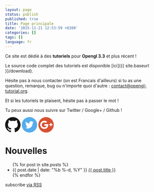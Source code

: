 ```yaml
---
layout: page
status: publish
published: true
title: Page principale
date: '2015-11-21 12:53:59 +0200'
categories: []
tags: []
language: fr
---
```

Ce site est dédié à des **tutoriels** pour **Opengl 3.3** et plus récent !

Le source code complet des tutoriels est disponible [ici]({{ site.baseurl }}/download).

Hésite pas à nous contacter (on est Francais d'ailleurs) si tu as une question, remarque, bug ou n'importe quoi d'autre : <a href="mailto:contact@opengl-tutorial.org">contact@opengl-tutorial.org</a>.

Et si les tutoriels te plaisent, hésite pas à passer le mot !

Tu peux aussi nous suivre sur Twitter / Google+ / Github !

<a href="https://github.com/opengl-tutorials/ogl" target="_blank" style="text-decoration:none;" ><svg enable-background="new 0 0 32 32" height="50px" id="Layer_1" version="1.0" viewBox="0 0 32 32" width="50px" xml:space="preserve" xmlns="http://www.w3.org/2000/svg" xmlns:xlink="http://www.w3.org/1999/xlink"><path clip-rule="evenodd" d="M16.003,0C7.17,0,0.008,7.162,0.008,15.997  c0,7.067,4.582,13.063,10.94,15.179c0.8,0.146,1.052-0.328,1.052-0.752c0-0.38,0.008-1.442,0-2.777  c-4.449,0.967-5.371-2.107-5.371-2.107c-0.727-1.848-1.775-2.34-1.775-2.34c-1.452-0.992,0.109-0.973,0.109-0.973  c1.605,0.113,2.451,1.649,2.451,1.649c1.427,2.443,3.743,1.737,4.654,1.329c0.146-1.034,0.56-1.739,1.017-2.139  c-3.552-0.404-7.286-1.776-7.286-7.906c0-1.747,0.623-3.174,1.646-4.292C7.28,10.464,6.73,8.837,7.602,6.634  c0,0,1.343-0.43,4.398,1.641c1.276-0.355,2.645-0.532,4.005-0.538c1.359,0.006,2.727,0.183,4.005,0.538  c3.055-2.07,4.396-1.641,4.396-1.641c0.872,2.203,0.323,3.83,0.159,4.234c1.023,1.118,1.644,2.545,1.644,4.292  c0,6.146-3.74,7.498-7.304,7.893C19.479,23.548,20,24.508,20,26c0,2,0,3.902,0,4.428c0,0.428,0.258,0.901,1.07,0.746  C27.422,29.055,32,23.062,32,15.997C32,7.162,24.838,0,16.003,0z" fill="#181616" fill-rule="evenodd"/><g/><g/><g/><g/><g/><g/></svg></a>
<a href="https://twitter.com/GraphicsTut" target="_blank" style="text-decoration:none;"><svg enable-background="new 0 0 48 48" height="50px" width="50px" id="Layer_1" version="1.1" viewBox="0 0 48 48" xml:space="preserve" xmlns="http://www.w3.org/2000/svg" xmlns:xlink="http://www.w3.org/1999/xlink"><circle cx="24" cy="24" fill="#55ACEE" r="24"/><g><g><path d="M36.8,15.4c-0.9,0.5-2,0.8-3,0.9c1.1-0.7,1.9-1.8,2.3-3.1c-1,0.6-2.1,1.1-3.4,1.4c-1-1.1-2.3-1.8-3.8-1.8    c-2.9,0-5.3,2.5-5.3,5.7c0,0.4,0,0.9,0.1,1.3c-4.4-0.2-8.3-2.5-10.9-5.9c-0.5,0.8-0.7,1.8-0.7,2.9c0,2,0.9,3.7,2.3,4.7    c-0.9,0-1.7-0.3-2.4-0.7c0,0,0,0.1,0,0.1c0,2.7,1.8,5,4.2,5.6c-0.4,0.1-0.9,0.2-1.4,0.2c-0.3,0-0.7,0-1-0.1    c0.7,2.3,2.6,3.9,4.9,3.9c-1.8,1.5-4.1,2.4-6.5,2.4c-0.4,0-0.8,0-1.3-0.1c2.3,1.6,5.1,2.6,8.1,2.6c9.7,0,15-8.6,15-16.1    c0-0.2,0-0.5,0-0.7C35.2,17.6,36.1,16.6,36.8,15.4z" fill="#FFFFFF"/></g></g></svg></a>
<a href="https://plus.google.com/107410003823545892786" target="_blank" style="text-decoration:none;"><svg enable-background="new 0 0 128 128" height="50px" id="Layer_1" version="1.1" viewBox="0 0 128 128" width="50px" xml:space="preserve" xmlns="http://www.w3.org/2000/svg" xmlns:xlink="http://www.w3.org/1999/xlink"><g><circle cx="64" cy="64" fill="#D95032" r="64"/><g><g><path d="M49.424,97.875c-19.018,0-34.491-15.193-34.491-33.874c0-18.68,15.473-33.875,34.491-33.875     c8.318,0,16.354,2.952,22.624,8.309l-8.771,9.899c-3.838-3.279-8.758-5.086-13.853-5.086c-11.652,0-21.13,9.31-21.13,20.752     c0,11.441,9.479,20.75,21.13,20.75c9.858,0,16.311-4.723,18.407-13.197H49.587V58.432h32.347v6.562     C81.934,84.659,68.869,97.875,49.424,97.875z" fill="#FFFFFF"/></g><polygon fill="#FFFFFF" points="117.934,58.438 107.934,58.438 107.934,48.438 99.934,48.438 99.934,58.438 89.934,58.438     89.934,66.438 99.934,66.438 99.934,76.438 107.934,76.438 107.934,66.438 117.934,66.438   "/></g></g></svg></a>

<div class="home">

  <h1>Nouvelles</h1>

  <ul class="posts">
    {% for post in site.posts %}
      <li>
        <span class="post-date">{{ post.date | date: "%b %-d, %Y" }}</span>
        <a class="post-link" href="{{ site.baseurl }}{{ post.url }}">{{ post.title }}</a>
      </li>
    {% endfor %}
  </ul>

  <p class="rss-subscribe">subscribe <a href="{{ "/feed.xml" | prepend: site.baseurl }}">via RSS</a></p>

</div>
